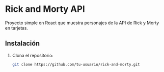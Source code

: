 # Rick and Morty API

Proyecto simple en React que muestra personajes de la API de Rick y Morty en tarjetas.

## Instalación
1. Clona el repositorio:
   ```bash
   git clone https://github.com/tu-usuario/rick-and-morty.git